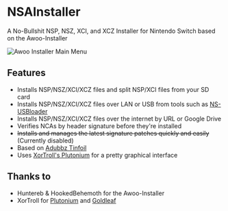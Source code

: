 # NSAInstaller
A No-Bullshit NSP, NSZ, XCI, and XCZ Installer for Nintendo Switch based on the Awoo-Installer

![Awoo Installer Main Menu](https://i.imgur.com/XBrcqQp.jpg)

## Features
- Installs NSP/NSZ/XCI/XCZ files and split NSP/XCI files from your SD card
- Installs NSP/NSZ/XCI/XCZ files over LAN or USB from tools such as [NS-USBloader](https://github.com/developersu/ns-usbloader)
- Installs NSP/NSZ/XCI/XCZ files over the internet by URL or Google Drive
- Verifies NCAs by header signature before they're installed
- ~~Installs and manages the latest signature patches quickly and easily~~ (Currently disabled)
- Based on [Adubbz Tinfoil](https://github.com/Adubbz/Tinfoil)
- Uses [XorTroll's Plutonium](https://github.com/XorTroll/Plutonium) for a pretty graphical interface

## Thanks to
- Huntereb & HookedBehemoth for the Awoo-Installer
- XorTroll for [Plutonium](https://github.com/XorTroll/Plutonium) and [Goldleaf](https://github.com/XorTroll/Goldleaf)
